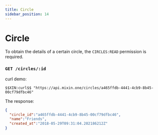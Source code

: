 ```yaml
---
title: Circle
sidebar_position: 14
---
```


# Circle

To obtain the details of a certain circle, the `CIRCLES:READ` permission is required.

### `GET /circles/:id`

curl demo:

```
$$XIN:curl$$ "https://api.mixin.one/circles/a465ffdb-4441-4cb9-8b45-00cf79dfbc46"
```

The response:

```json
{
  "circle_id":"a465ffdb-4441-4cb9-8b45-00cf79dfbc46",
  "name":"Friends",
  "created_at":"2018-05-29T09:31:04.202186212Z"
}
```
